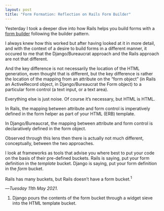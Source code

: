 ```yaml
---
layout: post
title: "Form Formation: Reflection on Rails Form Builder"
---
```


Yesterday I took a deeper dive into how Rails helps you build forms with a [form builder][rfb] following the builder pattern.

I always knew how this worked but after having looked at it in more detail, and with the context of a desire to build forms in a different manner, it occured to me that the Django/Bureaucrat approach and the Rails approach are not that different.

And the key difference is not necessarily the location of the HTML generation, even thought that is different, but the key difference is rather the location of the mapping from an attribute on the “form object” (in Rails an ActiveRecord object, in Django/Bureaucrat the Form object) to a particular form control (a text input, or a text area).

Everything else is just noise. Of course it’s necessary, but HTML is HTML.

In Rails, the mapping between attribute and form control is imperatively defined in the form helper as part of your HTML (ERB) template.

In Django/Bureaucrat, the mapping between attribute and form control is declaratively defined in the form object.

Observed through this lens then there is actually not much different, conceptually, between the two approaches.

I look at frameworks as tools that advise you where best to put your code on the basis of their pre-defined buckets. Rails is saying, put your form definition in the _template_ bucket. Django is saying, put your form definition in the _form_ bucket. 

Rails has many buckets, but Rails doesn’t have a form bucket.<sup>1</sup>

—*Tuesday 11th May 2021.*

[rfb]: https://www.crossingtheruby.com/2021/05/10/form-formation-rails-form-builder.html

<ol class="footnotes">
  <li>
    Django pours the contents of the form bucket through a widget sieve into the HTML template bucket.
  </li>
</ol>
